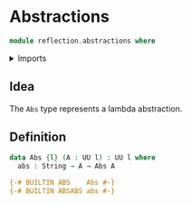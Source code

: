 # Abstractions

```agda
module reflection.abstractions where
```

<details><summary>Imports</summary>

```agda
open import foundation.strings
open import foundation.universe-levels
```

</details>

## Idea

The `Abs` type represents a lambda abstraction.

## Definition

```agda
data Abs {l} (A : UU l) : UU l where
  abs : String → A → Abs A

{-# BUILTIN ABS    Abs #-}
{-# BUILTIN ABSABS abs #-}
```

